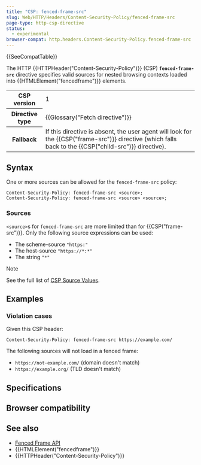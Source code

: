 ```yaml
---
title: "CSP: fenced-frame-src"
slug: Web/HTTP/Headers/Content-Security-Policy/fenced-frame-src
page-type: http-csp-directive
status:
  - experimental
browser-compat: http.headers.Content-Security-Policy.fenced-frame-src
---
```


{{SeeCompatTable}}

The HTTP {{HTTPHeader("Content-Security-Policy")}} (CSP)
**`fenced-frame-src`** directive specifies valid sources for nested browsing contexts loaded into {{HTMLElement("fencedframe")}} elements.

<table class="properties">
  <tbody>
    <tr>
      <th scope="row">CSP version</th>
      <td>1</td>
    </tr>
    <tr>
      <th scope="row">Directive type</th>
      <td>{{Glossary("Fetch directive")}}</td>
    </tr>
    <tr>
      <th scope="row">Fallback</th>
      <td>
        If this directive is absent, the user agent will look for the
        {{CSP("frame-src")}} directive (which falls back to the
        {{CSP("child-src")}} directive).
      </td>
    </tr>
  </tbody>
</table>

## Syntax

One or more sources can be allowed for the `fenced-frame-src` policy:

```http
Content-Security-Policy: fenced-frame-src <source>;
Content-Security-Policy: fenced-frame-src <source> <source>;
```

### Sources

`<source>`s for `fenced-frame-src` are more limited than for {{CSP("frame-src")}}. Only the following source expressions can be used:

- The scheme-source `"https:"`
- The host-source `"https://*:*"`
- The string `"*"`

> [!NOTE]
> See the full list of [CSP Source Values](/Web/HTTP/Headers/Content-Security-Policy/Sources#sources).

## Examples

### Violation cases

Given this CSP header:

```http
Content-Security-Policy: fenced-frame-src https://example.com/
```

The following sources will not load in a fenced frame:

- `https://not-example.com/` (domain doesn't match)
- `https://example.org/` (TLD doesn't match)

## Specifications



## Browser compatibility



## See also

- [Fenced Frame API](/Web/API/Fenced_frame_API)
- {{HTMLElement("fencedframe")}}
- {{HTTPHeader("Content-Security-Policy")}}
